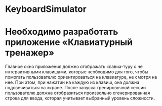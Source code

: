 # KeyboardSimulator
<h1>Необходимо разработать приложение «Клавиатурный тренажер»</h1>
<p>
  Главное окно приложения должно отображать клавиа-туру с не интерактивными клавишами, которые необходимо для того, чтобы помогать пользователю ориентироваться на клавиатуре, не     смотря на нее. При этом, при нажатии на каждую из клавиш, она должна подсвечиваться на экране. После запуска тренировочной сессии пользователю должна отобразиться произвольно сгенерированная строка для ввода, которая учитывает выбранный уровень сложности.
</p>
